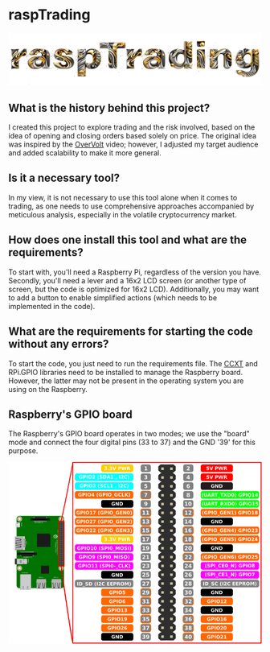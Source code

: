 # raspTrading
![logo](raspTrading-logo.png)

## What is the history behind this project?
I created this project to explore trading and the risk involved, based on the idea of opening and closing orders based solely on price. The original idea was inspired by the [OverVolt](https://www.youtube.com/watch?v=4ZXVNi9VeWE&pp=ygUNb3ZlcnZvbHQgY2N4dA%3D%3D) video; however, I adjusted my target audience and added scalability to make it more general. 

## Is it a necessary tool?
In my view, it is not necessary to use this tool alone when it comes to trading, as one needs to use comprehensive approaches accompanied by meticulous analysis, especially in the volatile cryptocurrency market.

## How does one install this tool and what are the requirements?
To start with, you'll need a Raspberry Pi, regardless of the version you have. Secondly, you'll need a lever and a 16x2 LCD screen (or another type of screen, but the code is optimized for 16x2 LCD). Additionally, you may want to add a button to enable simplified actions (which needs to be implemented in the code).

## What are the requirements for starting the code without any errors?
To start the code, you just need to run the requirements file. The [CCXT](https://github.com/ccxt/ccxt) and RPi.GPIO libraries need to be installed to manage the Raspberry board. However, the latter may not be present in the operating system you are using on the Raspberry.

## Raspberry's GPIO board
The Raspberry's GPIO board operates in two modes; we use the "board" mode and connect the four digital pins (33 to 37) and the GND '39' for this purpose.

![GPIO Board](280972.png)
